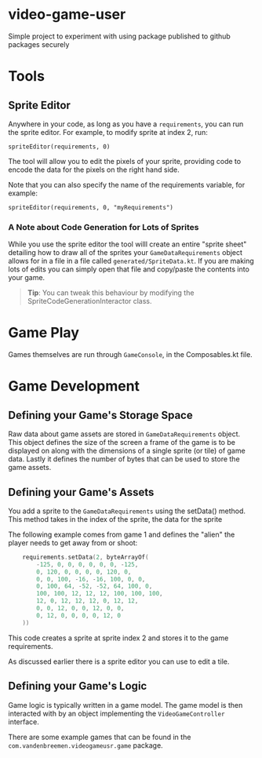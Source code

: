 # video-game-user
Simple project to experiment with using package published to github packages securely

# Tools
## Sprite Editor
Anywhere in your code, as long as you have a ```requirements```, you can run the sprite editor.  For example, to modify sprite at index 2, run:

```
spriteEditor(requirements, 0)
```

The tool will allow you to edit the pixels of your sprite, providing code to encode the data for the pixels on the right hand side.

Note that you can also specify the name of the requirements variable, for example:

```
spriteEditor(requirements, 0, "myRequirements")
```

### A Note about Code Generation for Lots of Sprites
While you use the sprite editor the tool willl create an entire "sprite sheet" detailing how to draw all of the sprites your ```GameDataRequirements``` object allows for in a file in a file called ```generated/SpriteData.kt```.  If you are making lots of edits you can simply open that file and copy/paste the contents into your game.

> **Tip**:  You can tweak this behaviour by modifying the SpriteCodeGenerationInteractor class. 

# Game Play
Games themselves are run through ```GameConsole```, in the Composables.kt file.

# Game Development
## Defining your Game's Storage Space
Raw data about game assets are stored in ```GameDataRequirements``` object.  This object defines the size of the screen a frame of the game is to be
displayed on along with the dimensions of a single sprite (or tile) of game data.  Lastly it defines the number of bytes that can be used to store the game assets.

## Defining your Game's Assets
You add a sprite to the ```GameDataRequirements``` using the setData() method.  This method takes in the index of the sprite, the data for the sprite

The following example comes from game 1 and defines the "alien" the player needs to get away from or shoot:

```kotlin
    requirements.setData(2, byteArrayOf(
        -125, 0, 0, 0, 0, 0, 0, -125,
        0, 120, 0, 0, 0, 0, 120, 0,
        0, 0, 100, -16, -16, 100, 0, 0,
        0, 100, 64, -52, -52, 64, 100, 0,
        100, 100, 12, 12, 12, 100, 100, 100,
        12, 0, 12, 12, 12, 0, 12, 12,
        0, 0, 12, 0, 0, 12, 0, 0,
        0, 12, 0, 0, 0, 0, 12, 0
    ))
```

This code creates a sprite at sprite index 2 and stores it to the game requirements.

As discussed earlier there is a sprite editor you can use to edit a tile.

## Defining your Game's Logic
Game logic is typically written in a game model.  The game model is then interacted with by an object implementing the ```VideoGameController``` interface.

There are some example games that can be found in the ```com.vandenbreemen.videogameusr.game``` package.